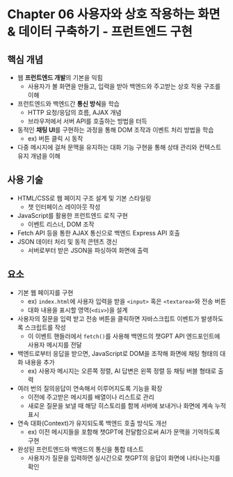 # Chapter 06 사용자와 상호 작용하는 화면 & 데이터 구축하기 - 프런트엔드 구현

## 핵심 개념
* 웹 **프런트엔드 개발**의 기본을 익힘
  - 사용자가 볼 화면을 만들고, 입력을 받아 백엔드와 주고받는 상호 작용 구조를 이해
* 프런트엔드와 백엔드간 **통신 방식**을 학습
  - HTTP 요청/응답의 흐름, AJAX 개념
  - 브라우저에서 서버 API를 호출하는 방법을 터득
* 동적인 **채팅 UI**를 구현하는 과정을 통해 DOM 조작과 이벤트 처리 방법을 학습
  - ex) 버튼 클릭 시 동작
* 다중 메시지에 걸쳐 문맥을 유지하는 대화 기능 구현을 통해 상태 관리와 컨텍스트 유지 개념을 이해

## 사용 기술
* HTML/CSS로 웹 페이지 구조 설계 및 기본 스타일링
  - 챗 인터페이스 레이아웃 작성
* JavaScript를 활용한 프런트엔드 로직 구현
  - 이벤트 리스너, DOM 조작
* Fetch API 등을 통한 AJAX 통신으로 백엔드 Express API 호출
* JSON 데이터 처리 및 동적 콘텐츠 갱신
  - 서버로부터 받은 JSON을 파싱하여 화면에 출력

## 요소
* 기본 웹 페이지를 구현
  - ex) `index.html`에 사용자 입력을 받을 `<input>` 혹은 `<textarea>`와 전송 버튼
  - 대화 내용을 표시할 영역(`<div>`)을 설계
* 사용자의 질문을 입력 받고 전송 버튼을 클릭하면 자바스크립트 이벤트가 발생하도록 스크립트를 작성
  - 이 이벤트 핸들러에서 `fetch()`를 사용해 백엔드의 챗GPT API 엔드포인트에 사용자 메시지를 전달
* 백엔드로부터 응답을 받으면, JavaScript로 DOM을 조작해 화면에 채팅 형태의 대화 내용을 추가
  - ex) 사용자 메시지는 오른쪽 정렬, AI 답변은 왼쪽 정렬 등 채팅 버블 형태로 출력
* 여러 번의 질의응답이 연속해서 이루어지도록 기능을 확장
  - 이전에 주고받은 메시지를 배열이나 리스트로 관리
  - 새로운 질문을 보낼 때 해당 히스토리를 함께 서버에 보내거나 화면에 계속 누적 표시
* 연속 대화(Context)가 유지되도록 백엔드 호출 방식도 개선
  - ex) 이전 메시지들을 포함해 챗GPT에 전달함으로써 AI가 문맥을 기억하도록 구현
* 완성된 프런트엔드와 백엔드의 통신을 통합 테스트
  - 사용자가 질문을 입력하면 실시간으로 챗GPT의 응답이 화면에 나타나는지를 확인
